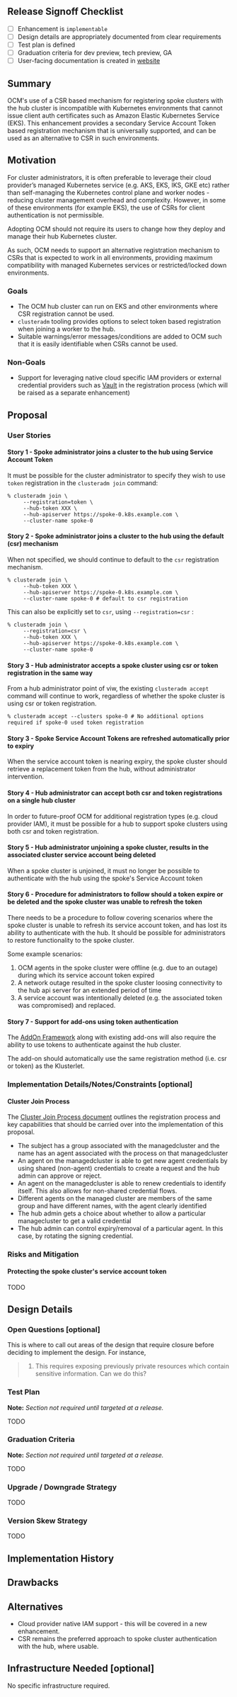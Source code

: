 ## Release Signoff Checklist

- [ ] Enhancement is `implementable`
- [ ] Design details are appropriately documented from clear requirements
- [ ] Test plan is defined
- [ ] Graduation criteria for dev preview, tech preview, GA
- [ ] User-facing documentation is created in [website](https://github.com/open-cluster-management-io/open-cluster-management-io.github.io/)

## Summary

OCM's use of a CSR based mechanism for registering spoke clusters with the hub cluster is incompatible with Kubernetes environments that cannot issue client auth certificates such as Amazon Elastic Kubernetes Service (EKS).
This enhancement provides a secondary Service Account Token based registration mechanism that is universally supported, and can be used as an alternative to CSR in such environments. 

## Motivation

For cluster administrators, it is often preferable to leverage their cloud provider’s managed Kubernetes service (e.g. AKS, EKS, IKS, GKE etc) rather than self-managing the Kubernetes control plane and worker nodes - reducing cluster management overhead and complexity.
However, in some of these environments (for example EKS), the use of CSRs for client authentication is not permissible.

Adopting OCM should not require its users to change how they deploy and manage their hub Kubernetes cluster.

As such, OCM needs to support an alternative registration mechanism to CSRs that is expected to work in all environments, providing maximum compatibility with managed Kubernetes services or restricted/locked down environments. 

### Goals

- The OCM hub cluster can run on EKS and other environments where CSR registration cannot be used.
- `clusteradm` tooling provides options to select token based registration when joining a worker to the hub.
- Suitable warnings/error messages/conditions are added to OCM such that it is easily identifiable when CSRs cannot be used.

### Non-Goals

- Support for leveraging native cloud specific IAM providers or external credential providers such as [Vault](https://www.vaultproject.io/) in the registration process (which will be raised as a separate enhancement)

## Proposal

### User Stories

#### Story 1 - Spoke administrator joins a cluster to the hub using Service Account Token

It must be possible for the cluster administrator to specify they wish to use `token` registration in the `clusteradm join` command:

```
% clusteradm join \
     --registration=token \
     --hub-token XXX \
     --hub-apiserver https://spoke-0.k8s.example.com \
     --cluster-name spoke-0
```

#### Story 2 - Spoke administrator joins a cluster to the hub using the default (csr) mechanism

When not specified, we should continue to default to the `csr` registration mechanism. 

```
% clusteradm join \
     --hub-token XXX \
     --hub-apiserver https://spoke-0.k8s.example.com \
     --cluster-name spoke-0 # default to csr registration
```

This can also be explicitly set to `csr`, using `--registration=csr` :

```
% clusteradm join \
     --registration=csr \
     --hub-token XXX \
     --hub-apiserver https://spoke-0.k8s.example.com \
     --cluster-name spoke-0
```

#### Story 3 - Hub administrator accepts a spoke cluster using csr or token registration in the same way

From a hub administrator point of viw, the existing `clusteradm accept` command will continue to work, regardless of whether the spoke cluster is using csr or token registration.

```
% clusteradm accept --clusters spoke-0 # No additional options required if spoke-0 used token registration
```

#### Story 3 - Spoke Service Account Tokens are refreshed automatically prior to expiry

When the service account token is nearing expiry, the spoke cluster should retrieve a replacement token from the hub, without administrator intervention. 

#### Story 4 - Hub administrator can accept both csr and token registrations on a single hub cluster

In order to future-proof OCM for additional registration types (e.g. cloud provider IAM), it must be possible for a hub to support spoke clusters using both csr and token registration.

#### Story 5 - Hub administrator unjoining a spoke cluster, results in the associated cluster service account being deleted

When a spoke cluster is unjoined, it must no longer be possible to authenticate with the hub using the spoke's Service Account token

#### Story 6 - Procedure for administrators to follow should a token expire or be deleted and the spoke cluster was unable to refresh the token

There needs to be a procedure to follow covering scenarios where the spoke cluster is unable to refresh its service account token, and has lost its ability to authenticate with the hub.
It should be possible for administrators to restore functionality to the spoke cluster.

Some example scenarios:

1. OCM agents in the spoke cluster were offline (e.g. due to an outage) during which its service account token expired
2. A network outage resulted in the spoke cluster loosing connectivity to the hub api server for an extended period of time
3. A service account was intentionally deleted (e.g. the associated token was compromised) and replaced.

#### Story 7 - Support for add-ons using token authentication

The [AddOn Framework](https://github.com/open-cluster-management-io/addon-framework) along with existing add-ons will also require the ability to use tokens to authenticate against the hub cluster.

The add-on should automatically use the same registration method (i.e. csr or token) as the Klusterlet. 

### Implementation Details/Notes/Constraints [optional]

#### Cluster Join Process

The [Cluster Join Process document](https://github.com/open-cluster-management-io/api/blob/main/docs/clusterjoinprocess.md) outlines the registration process and key capabilities that should be carried over into the implementation of this proposal. 

- The subject has a group associated with the managedcluster and the name has an agent associated with the process on that managedcluster
- An agent on the managedcluster is able to get new agent credentials by using shared (non-agent) credentials to create a request and the hub admin can approve or reject.
- An agent on the managedcluster is able to renew credentials to identify itself. This also allows for non-shared credential flows.
- Different agents on the managed cluster are members of the same group and have different names, with the agent clearly identified
- The hub admin gets a choice about whether to allow a particular managecluster to get a valid credential
- The hub admin can control expiry/removal of a particular agent. In this case, by rotating the signing credential.

### Risks and Mitigation

#### Protecting the spoke cluster's service account token

TODO

## Design Details

### Open Questions [optional]

This is where to call out areas of the design that require closure before deciding
to implement the design.  For instance,
> 1. This requires exposing previously private resources which contain sensitive
     information.  Can we do this?

### Test Plan

**Note:** *Section not required until targeted at a release.*

TODO

### Graduation Criteria

**Note:** *Section not required until targeted at a release.*

TODO

### Upgrade / Downgrade Strategy

TODO

### Version Skew Strategy

TODO

## Implementation History

## Drawbacks

## Alternatives

- Cloud provider native IAM support - this will be covered in a new enhancement.
- CSR remains the preferred approach to spoke cluster authentication with the hub, where usable.

## Infrastructure Needed [optional]

No specific infrastructure required. 